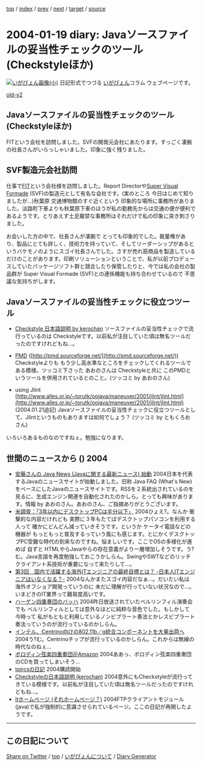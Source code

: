 [top](../index.html) 
 / [index](index.html) 
 / [prev](https://igapyon.github.io/diary/2004/ig040118.html) 
 / [next](https://igapyon.github.io/diary/2004/ig040120.html) 
 / [target](https://igapyon.github.io/diary/2004/ig040119.html) 
 / [source](https://github.com/igapyon/diary/blob/gh-pages/2004/ig040119.html.src.md) 

2004-01-19 diary: Javaソースファイルの妥当性チェックのツール (Checkstyleほか)
=====================================================================================================
[![いがぴょん画像(小)](https://igapyon.github.io/diary/images/iga200306s.jpg "いがぴょん")](https://igapyon.github.io/diary/memo/memoigapyon.html) 日記形式でつづる [いがぴょん](https://igapyon.github.io/diary/memo/memoigapyon.html)コラム ウェブページです。

[old-v2](ig040119-orig.html)

## Javaソースファイルの妥当性チェックのツール (Checkstyleほか)

FITという会社を訪問しました。SVFの開発元会社にあたります。すっごく凄腕の社長さんがいらっしゃいました。印象に強く残りました。


## SVF製造元会社訪問

仕事で[FIT](http://www.fit.co.jp/)という会社様を訪問しました。Report Directorや[Super Visual Formade](http://www.tsubasa-tool.com/doc/products/detail/d01.html) (SVF)の製造元として有名な会社です。(実のところ 今日はじめて知りましたが…)秋葉原 交通博物館のすぐ近くという 印象的な場所に事務所がありました。淡路町下車よりも秋葉原下車のほうが私の勤務先からは交通の便が便利であるようです。とりあえず土足厳禁な事務所はそれだけで私の印象に突き刺さりました。

お会いした方の中で、社長さんが凄腕で とっても印象的でした。裁量権があり、製品にとても詳しく、技術力を持っていて、そしてリーダーシップがあるというバケモノのようにスゴイ社長さんでした。さすが売れ筋商品を製造しているだけのことがあります。印刷ソリューションということで、私が以前プロデュースしていたパッケージソフト群と競合したり保管したりと、今では私の会社の製品群が
Super Visual Formade (SVF)との連係機能も持ち合わせているので 不思議な気持ちがします。

## Javaソースファイルの妥当性チェックに役立つツール

* [Checkstyle 日本語説明 by kerochan](http://www.wikiroom.com/kerochan/?Checkstyle)
  ソースファイルの妥当性チェックで流行っているのは Checkstyleです。以前私が注目していた頃は無名ツールだったのですけれどもね…。
  
* [PMD](http://pmd.sourceforge.net/) ([http://pmd.sourceforge.net/](http://pmd.sourceforge.net/))
  Checkstyleよりも もう少し高水準なところをチェックしてくれるツールである模様。ツッコミ下さった あおのさんは Checkstyleと共に このPMDというツールを併用されているとのこと。(ツッコミ by あおのさん)
  
* using Jlint [http://www.alles.or.jp/~torutk/oojava/maneuver/2001/jlint/jlint.html](http://www.alles.or.jp/~torutk/oojava/maneuver/2001/jlint/jlint.html)
  (2004.01.21追記)
  Javaソースファイルの妥当性チェックに役立つツールとして、Jlintというものもありますは如何でしょう？
  (ツッコミ by ともくろお さん)

いろいろあるものなのですねぇ。勉強になります。

## 世間のニュースから () 2004

* [安藤さんの Java News (Javaに関する最新ニュース) 始動](http://javanews.jp/)  2004日本を代表するJavaのニュースサイトが始動しました。旧称 Java FAQ (What's New)をベースにしたJavaのニュースサイトです。RSSを２系統出されているのを見るに、生成エンジン関連を自動化されたのかしら。とっても興味があります。情報 by あおのさん。あおのさん、ご指摘ありがとうございます。
* [米調査：「3年以内にデスクトップPCは半分以下」](http://japan.cnet.com/news/ent/story/0,2000047623,20063729,00.htm)  2004ひょえ?。なんか 衝撃的な内容だけれども 実際に３年もたてばデスクトップパソコンを利用する人って 確かにどんどん減っていきそうです。というか ケータイ電話などの機器が もっともっと普及するっていう風にも感じます。とにかくデスクトップPC受難な時代の到来なのですね。悩ましいです。ここでOSの多様化が進めば 自ずと HTMLやらJavaやらの存在意義がより一層増加しそうです。う?む。Java言語を再度勉強しておこうかしらん。SwingやSWTなどのリッチクライアント系技術が重要になって来たりして…。
* [第3回　国内で活躍する海外ITエンジニアの最終目標とは？ -日本人ITエンジニアはいなくなる？-](http://jibun.atmarkit.co.jp/ljibun01/rensai/noeinjp03/noeinjp01.html)  2004なんかまたスゴイ内容だなぁ…。だいたい私は 海外オフショア開発っていうのに 未だに理解が行っていない状況なので…。いまどきのIT業界って難易度高いです。
* [ハーゲン四重奏団のバッハ](http://www.kanzaki.com/music/cahier/hagen-bach2003)  2004昨日放送されていたベルリンフィル演奏会でも ベルリンフィルとしては意外なほどに純粋な音色でした。もしかして 今時って 私がもともと利用しているノンビブラート奏法とかレスビブラート奏法っていうのが流行っているのかしらん。
* [インテル、Centrino向けの802.11b／g統合コンポーネントを大量出荷へ](http://japan.cnet.com/news/com/story/0,2000047668,20063712,00.htm)  2004う?む。Centrinoチップが流行っているのかしらん。これからは無線の時代なのねぇ…
* [ボロディン弦楽四重奏団＠Amazon](http://www.amazon.co.jp/exec/obidos/classical-artist-search/%E3%83%9C%E3%83%AD%E3%83%87%E3%82%A3%E3%83%B3%E5%BC%A6%E6%A5%BD%E5%9B%9B%E9%87%8D%E5%A5%8F%E5%9B%A3/249-1450693-2522755)  2004ああっ、ボロディン弦楽四重奏団のCDを買ってしまいそう…
* [tpircsの日記](http://d.hatena.ne.jp/tpircs/)  2004購読開始
* [Checkstyleの日本語説明 (kerochan)](http://www.wikiroom.com/kerochan/?Checkstyle)  2004意外にもCheckstyleが流行ってきている模様です。以前私が注目していた頃は無名ツールだったのですけれどもね…。
* [Itホームページ (それホームぺージ？)](http://it.age.jp/)  2004FTPクライアントモジュール(java)で私が強制的に意識させられているページ。ここの日記が再開したようです。

----------------------------------------------------------------------------------------------------

## この日記について

[Share on Twitter](https://twitter.com/intent/tweet?hashtags=igapyon%2Cdiary%2C%E3%81%84%E3%81%8C%E3%81%B4%E3%82%87%E3%82%93&text=Java%E3%82%BD%E3%83%BC%E3%82%B9%E3%83%95%E3%82%A1%E3%82%A4%E3%83%AB%E3%81%AE%E5%A6%A5%E5%BD%93%E6%80%A7%E3%83%81%E3%82%A7%E3%83%83%E3%82%AF%E3%81%AE%E3%83%84%E3%83%BC%E3%83%AB+%28Checkstyle%E3%81%BB%E3%81%8B%29&url=https%3A%2F%2Figapyon.github.io%2Fdiary%2F2004%2Fig040119.html) / [top](../index.html) / [いがぴょんについて](https://igapyon.github.io/diary/memo/memoigapyon.html) / [Diary Generator](https://github.com/igapyon/igapyonv3)
